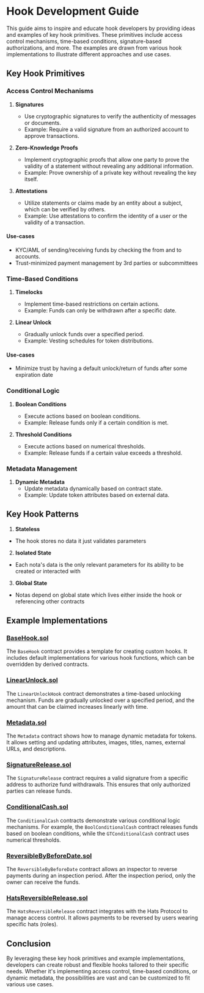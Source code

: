 # Hook Development Guide

This guide aims to inspire and educate hook developers by providing ideas and examples of key hook primitives. These primitives include access control mechanisms, time-based conditions, signature-based authorizations, and more. The examples are drawn from various hook implementations to illustrate different approaches and use cases.

## Key Hook Primitives

### Access Control Mechanisms

1. **Signatures**
    - Use cryptographic signatures to verify the authenticity of messages or documents.
    - Example: Require a valid signature from an authorized account to approve transactions.

2. **Zero-Knowledge Proofs**
    - Implement cryptographic proofs that allow one party to prove the validity of a statement without revealing any additional information.
    - Example: Prove ownership of a private key without revealing the key itself.

3. **Attestations**
    - Utilize statements or claims made by an entity about a subject, which can be verified by others.
    - Example: Use attestations to confirm the identity of a user or the validity of a transaction.

#### Use-cases
- KYC/AML of sending/receiving funds by checking the from and to accounts.
- Trust-minimized payment management by 3rd parties or subcommittees

### Time-Based Conditions

1. **Timelocks**
    - Implement time-based restrictions on certain actions.
    - Example: Funds can only be withdrawn after a specific date.

2. **Linear Unlock**
    - Gradually unlock funds over a specified period.
    - Example: Vesting schedules for token distributions.

#### Use-cases
- Minimize trust by having a default unlock/return of funds after some expiration date

### Conditional Logic

1. **Boolean Conditions**
    - Execute actions based on boolean conditions.
    - Example: Release funds only if a certain condition is met.

2. **Threshold Conditions**
    - Execute actions based on numerical thresholds.
    - Example: Release funds if a certain value exceeds a threshold.

### Metadata Management

1. **Dynamic Metadata**
    - Update metadata dynamically based on contract state.
    - Example: Update token attributes based on external data.

## Key Hook Patterns

1. **Stateless**
- The hook stores no data it just validates parameters

2. **Isolated State**
- Each nota's data is the only relevant parameters for its ability to be created or interacted with

3. **Global State**
- Notas depend on global state which lives either inside the hook or referencing other contracts

## Example Implementations
### [BaseHook.sol](./BaseHook.sol)

The `BaseHook` contract provides a template for creating custom hooks. It includes default implementations for various hook functions, which can be overridden by derived contracts.

### [LinearUnlock.sol](./hooks/examples/LinearUnlock.sol)

The `LinearUnlockHook` contract demonstrates a time-based unlocking mechanism. Funds are gradually unlocked over a specified period, and the amount that can be claimed increases linearly with time.

### [Metadata.sol](./hooks/examples/Metadata.sol)

The `Metadata` contract shows how to manage dynamic metadata for tokens. It allows setting and updating attributes, images, titles, names, external URLs, and descriptions.

### [SignatureRelease.sol](./hooks/examples/SignatureRelease.sol)

The `SignatureRelease` contract requires a valid signature from a specific address to authorize fund withdrawals. This ensures that only authorized parties can release funds.

### [ConditionalCash.sol](./hooks/examples/ConditionalCash.sol)

The `ConditionalCash` contracts demonstrate various conditional logic mechanisms. For example, the `BoolConditionalCash` contract releases funds based on boolean conditions, while the `GTConditionalCash` contract uses numerical thresholds.

### [ReversibleByBeforeDate.sol](./hooks/examples/ReversibleByBeforeDate.sol)

The `ReversibleByBeforeDate` contract allows an inspector to reverse payments during an inspection period. After the inspection period, only the owner can receive the funds.

### [HatsReversibleRelease.sol](./hooks/examples/HatsReversibleRelease.sol)

The `HatsReversibleRelease` contract integrates with the Hats Protocol to manage access control. It allows payments to be reversed by users wearing specific hats (roles).

## Conclusion

By leveraging these key hook primitives and example implementations, developers can create robust and flexible hooks tailored to their specific needs. Whether it's implementing access control, time-based conditions, or dynamic metadata, the possibilities are vast and can be customized to fit various use cases.